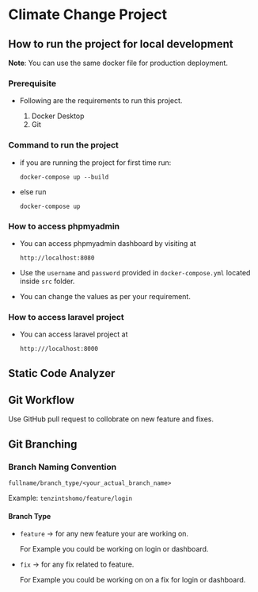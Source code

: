 # Climate Change Project

## How to run the project for local development
**Note**: You can use the same docker file for production deployment.

### Prerequisite

- Following are the requirements to run this project.

    1. Docker Desktop
    2. Git

### Command to run the project

- if you are running the project for first time run:

    `docker-compose up --build`

- else run 

    `docker-compose up`

###  How to access phpmyadmin

- You can access phpmyadmin dashboard by visiting at

    `http://localhost:8080`

- Use the `username` and `password` provided in `docker-compose.yml` located inside `src` folder.
- You can change the values as per your requirement.

### How to access laravel project

- You can access laravel project at

    `http:///localhost:8000`

## Static Code Analyzer

## Git Workflow

Use GitHub pull request to collobrate on new feature and fixes. 

## Git Branching

### Branch Naming Convention

`fullname/branch_type/<your_actual_branch_name>`

Example: `tenzintshomo/feature/login`

#### Branch Type
- `feature` -> for any new feature your are working on.

    For Example you could be working on login or dashboard.

- `fix` -> for any fix related to feature.

    For Example you could be working on on a fix for login or dashboard.
